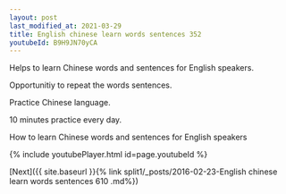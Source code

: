 ```yaml
---
layout: post
last_modified_at: 2021-03-29
title: English chinese learn words sentences 352 
youtubeId: B9H9JN70yCA
---
```

 
 
Helps to learn Chinese words and sentences for English speakers.

Opportunitiy to repeat the words sentences. 

Practice Chinese language. 
 
10 minutes practice every day. 
 
How to learn Chinese words and sentences for English speakers 
 
{% include youtubePlayer.html id=page.youtubeId %}
 
 
[Next]({{ site.baseurl }}{% link  split1/_posts/2016-02-23-English chinese learn words sentences 610 .md%})
 

